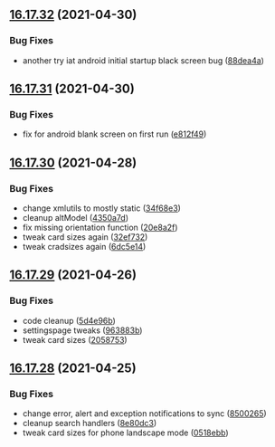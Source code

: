 ## [16.17.32](https://github.com/phandcock/GrampsView/compare/v16.17.31...v16.17.32) (2021-04-30)


### Bug Fixes

* another try iat android initial startup black screen bug ([88dea4a](https://github.com/phandcock/GrampsView/commit/88dea4af0f17e142d24e5aca766c59604d26c04d))



## [16.17.31](https://github.com/phandcock/GrampsView/compare/v16.17.30...v16.17.31) (2021-04-30)


### Bug Fixes

* fix for android blank screen on first run ([e812f49](https://github.com/phandcock/GrampsView/commit/e812f49f621c950112972e6affe8ec092ba356ba))



## [16.17.30](https://github.com/phandcock/GrampsView/compare/v16.17.29...v16.17.30) (2021-04-28)


### Bug Fixes

* change xmlutils to mostly static ([34f68e3](https://github.com/phandcock/GrampsView/commit/34f68e3e2fcd4ef84181cf71aa1b38b44527ceec))
* cleanup altModel ([4350a7d](https://github.com/phandcock/GrampsView/commit/4350a7d4de38de818b7cfb97720b1e9cd8fef511))
* fix missing orientation function ([20e8a2f](https://github.com/phandcock/GrampsView/commit/20e8a2fecba84c7f15dcbe685ddd15a90595c28c))
* tweak card sizes again ([32ef732](https://github.com/phandcock/GrampsView/commit/32ef732dff05562b605b825e987a9312ad8ccab5))
* tweak cradsizes again ([6dc5e14](https://github.com/phandcock/GrampsView/commit/6dc5e1433c6cd703db70278dbda6f84cca2db2e5))



## [16.17.29](https://github.com/phandcock/GrampsView/compare/v16.17.28...v16.17.29) (2021-04-26)


### Bug Fixes

* code cleanup ([5d4e96b](https://github.com/phandcock/GrampsView/commit/5d4e96b6913a1a8007f575e4d8d2c6ae6c35d40d))
* settingspage tweaks ([963883b](https://github.com/phandcock/GrampsView/commit/963883b8e232093b3c5d6ba1bd4df3fb77a60e19))
* tweak card sizes ([2058753](https://github.com/phandcock/GrampsView/commit/2058753ee8fcdf8a39194aa9c208a762f039b028))



## [16.17.28](https://github.com/phandcock/GrampsView/compare/v16.17.27...v16.17.28) (2021-04-25)


### Bug Fixes

* change error, alert and exception notifications to sync ([8500265](https://github.com/phandcock/GrampsView/commit/8500265a5235de739c36989fd4c61c07a96c39f4))
* cleanup search handlers ([8e80dc3](https://github.com/phandcock/GrampsView/commit/8e80dc36b19193355b5833db23f90731074533b1))
* tweak card sizes for phone landscape mode ([0518ebb](https://github.com/phandcock/GrampsView/commit/0518ebb2ca9a6d0cb921b71bf3303ec6112034fa))



